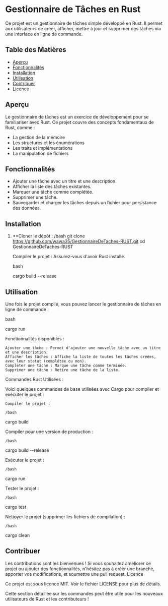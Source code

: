 # Gestionnaire de Tâches en Rust

Ce projet est un gestionnaire de tâches simple développé en Rust. Il permet aux utilisateurs de créer, afficher, mettre à jour et supprimer des tâches via une interface en ligne de commande.

## Table des Matières
- [Aperçu](#aperçu)
- [Fonctionnalités](#fonctionnalités)
- [Installation](#installation)
- [Utilisation](#utilisation)
- [Contribuer](#contribuer)
- [Licence](#licence)

## Aperçu
Le gestionnaire de tâches est un exercice de développement pour se familiariser avec Rust. Ce projet couvre des concepts fondamentaux de Rust, comme :
- La gestion de la mémoire
- Les structures et les énumérations
- Les traits et implémentations
- La manipulation de fichiers

## Fonctionnalités
- Ajouter une tâche avec un titre et une description.
- Afficher la liste des tâches existantes.
- Marquer une tâche comme complétée.
- Supprimer une tâche.
- Sauvegarder et charger les tâches depuis un fichier pour persistance des données.

## Installation
1. **Cloner le dépôt : /bash
   git clone https://github.com/wawa35/GestionnaireDeTaches-RUST.git
   cd GestionnaireDeTaches-RUST

    Compiler le projet : Assurez-vous d'avoir Rust installé.

    bash

    cargo build --release

## Utilisation

Une fois le projet compilé, vous pouvez lancer le gestionnaire de tâches en ligne de commande :

bash

cargo run

Fonctionnalités disponibles :

    Ajouter une tâche : Permet d'ajouter une nouvelle tâche avec un titre et une description.
    Afficher les tâches : Affiche la liste de toutes les tâches créées, avec leur statut (complétée ou non).
    Compléter une tâche : Marque une tâche comme terminée.
    Supprimer une tâche : Retire une tâche de la liste.

Commandes Rust Utilisées :

Voici quelques commandes de base utilisées avec Cargo pour compiler et exécuter le projet :

    Compiler le projet :

    /bash

cargo build

Compiler pour une version de production :

    /bash

cargo build --release

Exécuter le projet :

    /bash

cargo run

Tester le projet :

    /bash

cargo test

Nettoyer le projet (supprimer les fichiers de compilation) :

    /bash

cargo clean

## Contribuer

Les contributions sont les bienvenues ! Si vous souhaitez améliorer ce projet ou ajouter des fonctionnalités, n'hésitez pas à créer une branche, apporter vos modifications, et soumettre une pull request.
Licence

Ce projet est sous licence MIT. Voir le fichier LICENSE pour plus de détails.


Cette section détaillée sur les commandes peut être utile pour les nouveaux utilisateurs de Rust et les contributeurs !

